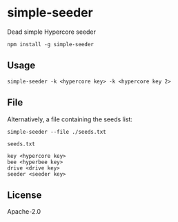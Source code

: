 # simple-seeder

Dead simple Hypercore seeder

```
npm install -g simple-seeder
```

## Usage

```
simple-seeder -k <hypercore key> -k <hypercore key 2>
```

## File
Alternatively, a file containing the seeds list:

```
simple-seeder --file ./seeds.txt
```

`seeds.txt`
```
key <hypercore key>
bee <hyperbee key>
drive <drive key>
seeder <seeder key>
```

## License

Apache-2.0
